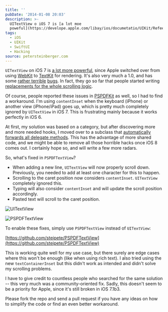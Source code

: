 ```yaml
---
title: ''
pubDate: '2014-01-08 20:03'
description: >-
  UITextView o iOS 7 is [a lot moe
  poweful](https://develope.apple.com/libay/ios/documetatio/UIKit/Refeece/UITextViewClass/Refeece/UITextView.html//appleef/occ...
tags:
  - iOS
  - UIKit
  - SwiftUI
  - Hacking
source: petersteinberger.com
---
```


`UITextView` on iOS 7 is [a lot more powerful](https://developer.apple.com/library/ios/documentation/UIKit/Reference/UITextView_Class/Reference/UITextView.html#//apple_ref/occ/instp/UITextView/linkTextAttributes), since Apple switched over from using [WebKit](http://www.cocoanetics.com/2012/12/uitextview-caught-with-trousers-down/) to [TextKit](https://developer.apple.com/library/ios/documentation/StringsTextFonts/Conceptual/TextAndWebiPhoneOS/CustomTextProcessing/CustomTextProcessing.html) for rendering. It's also very much a 1.0, and has some [rather terrible](http://inessential.com/2014/01/07/uitextview_scroll-to-typing_bug) [bugs](https://devforums.apple.com/message/918284#918284). In fact, they go so far that people started writing [replacements for the whole scrolling logic](https://github.com/jaredsinclair/JTSTextView).

Of course, people reported these issues in [PSPDFKit](http://pspdfkit.com) as well, so I had to find a workaround. I'm using `contentInset` when the keyboard (iPhone) or another view (iPhone/iPad) goes up, which is pretty much completely ignored by `UITextView` in iOS 7. This is frustrating mainly because it works perfectly in iOS 6.

At first, my solution was based on a category, but after discovering more and more needed hooks, I moved over to a subclass that [automatically forwards all delegate methods](https://github.com/steipete/PSPDFTextView/blob/ee9ce04ad04217efe0bc84d67f3895a34252d37c/PSPDFTextView/PSPDFTextView.m#L148-164). This has the advantage of more shared code, and we might be able to remove all those horrible hacks once iOS 8 comes out. I certainly hope so, and will write a few more radars.

So, what's fixed in `PSPDFTextView`?

*  When adding a new line, `UITextView` will now properly scroll down. Previously, you needed to add at least one character for this to happen.
*  Scrolling to the caret position now considers `contentInset`. `UITextView` completely ignored this.
*  Typing will also consider `contentInset` and will update the scroll position accordingly.
*  Pasted text will scroll to the caret position.

![UITextView](https://github.com/steipete/PSPDFTextView/raw/master/Example/broken.gif)

![PSPDFTextView](https://github.com/steipete/PSPDFTextView/raw/master/Example/fixed.gif)

To enable these fixes, simply use `PSPDFTextView` instead of `UITextView`:

[https://github.com/steipete/PSPDFTextView](https://github.com/steipete/PSPDFTextView)

This is working quite well for my use case, but there surely are edge cases where this won't be enough (like when using rich text).
I also tried using the new `textContainerInset` but this didn't work as intended and didn't solve my scrolling problems.

I have to give credit to countless people who searched for the same solution -- this very much was a community-oriented fix. Sadly, this doesn't seem to be a priority for Apple, since it's still broken in iOS 7.1b3.

Please fork the repo and send a pull request if you have any ideas on how to simplify the code or find an even better workaround.
